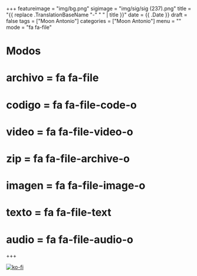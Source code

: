 +++
featureimage = "img/bg.png"
sigimage = "img/sig/sig (237).png"
title = "{{ replace .TranslationBaseName "-" " " | title }}"
date = {{ .Date }}
draft = false
tags = ["Moon Antonio"]
categories = ["Moon Antonio"]
menu = ""
mode = "fa fa-file"

# Modos
# archivo = fa fa-file
# codigo = fa fa-file-code-o
# video = fa fa-file-video-o
# zip = fa fa-file-archive-o
# imagen = fa fa-file-image-o
# texto = fa fa-file-text
# audio = fa fa-file-audio-o
+++


[![ko-fi](https://www.ko-fi.com/img/donate_sm.png)](https://ko-fi.com/B0B3NA0O)
